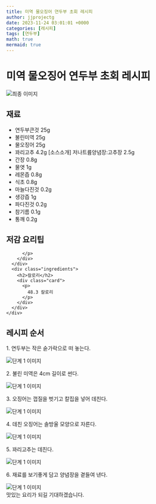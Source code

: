 ```yaml
---
title: 미역 물오징어 연두부 초회 레시피
author: jjprojectg
date: 2023-11-24 03:01:01 +0000
categories: [레시피]
tags: [연두부]
math: true
mermaid: true
---
```

<meta name="og:type" content="website"/>
<meta charset="UTF-8"/>
<div class="header">
  <h1>미역 물오징어 연두부 초회 레시피</h1>
</div>

<div class="container my-4">
  <div class="row">
    <div class="col-12 col-md-6">
      <div class="recipe-image">
        <img src="http://www.foodsafetykorea.go.kr/uploadimg/20141117/20141117053521_1416213321929.jpg" class="step-image" alt="최종 이미지"/>
      </div>
    </div>
    <div class="col-12 col-md-6">
      <div class="ingredients">
        <h2>재료</h2>
        <ul class="card">
          <li> 연두부큰것 25g </li>
          <li>  불린미역 25g </li>
          <li>  물오징어 25g </li>
          <li>  꽈리고추 4.2g [소스소개] 저나트륨양념장:고추장 2.5g </li>
          <li>  간장 0.8g </li>
          <li>  물엿 1g </li>
          <li>  레몬즙 0.8g </li>
          <li>  식초 0.8g </li>
          <li>  마늘다진것 0.2g </li>
          <li>  생강즙 1g </li>
          <li>  파다진것 0.2g </li>
          <li>  참기름 0.1g </li>
          <li>  통깨 0.2g </li>
</ul>
      </div>
    </div>
    <div class="col-12 col-md-6">
      <div class="ingredients">
        <h2>저감 요리팁</h2>
        <div class="card"> 
          <p>
            
          </p>
        </div>
      </div>
      <div class="ingredients">
        <h2>칼로리</h2>
        <div class="card"> 
          <p>
            48.3 칼로리
          </p>
        </div>
      </div>
    </div>
  </div>

  <h2 class="my-4">레시피 순서</h2>
  <div class="card recipe-card">
    <div class="card-body recipe-step">
      <p class="card-text step-description">1. 연두부는 작은 숟가락으로 떠 놓는다.</p>
      <img src="http://www.foodsafetykorea.go.kr/uploadimg/cook/885-1.jpg" alt="단계 1 이미지" class="step-image"/>
    </div>
  </div>
  <div class="card recipe-card">
    <div class="card-body recipe-step">
      <p class="card-text step-description">2. 불린 미역은 4cm 길이로 썬다.</p>
      <img src="http://www.foodsafetykorea.go.kr/uploadimg/cook/885-2.jpg" alt="단계 1 이미지" class="step-image"/>
    </div>
  </div>
  <div class="card recipe-card">
    <div class="card-body recipe-step">
      <p class="card-text step-description">3. 오징어는 껍질을 벗기고 칼집을 넣어 데친다.</p>
      <img src="http://www.foodsafetykorea.go.kr/uploadimg/cook/885-3.jpg" alt="단계 1 이미지" class="step-image"/>
    </div>
  </div>
  <div class="card recipe-card">
    <div class="card-body recipe-step">
      <p class="card-text step-description">4. 데친 오징어는 솔방울 모양으로 자른다.</p>
      <img src="http://www.foodsafetykorea.go.kr/uploadimg/cook/885-4.jpg" alt="단계 1 이미지" class="step-image"/>
    </div>
  </div>
  <div class="card recipe-card">
    <div class="card-body recipe-step">
      <p class="card-text step-description">5. 꽈리고추는 데친다.</p>
      <img src="http://www.foodsafetykorea.go.kr/uploadimg/cook/885-5.jpg" alt="단계 1 이미지" class="step-image"/>
    </div>
  </div>
  <div class="card recipe-card">
    <div class="card-body recipe-step">
      <p class="card-text step-description">6. 재료를 보기좋게 담고 양념장을 곁들여 낸다.</p>
      <img src="http://www.foodsafetykorea.go.kr/uploadimg/cook/885-6.jpg" alt="단계 1 이미지" class="step-image"/>
    </div>
  </div>

</div>
맛있는 요리가 되길 기대하겠습니다.
